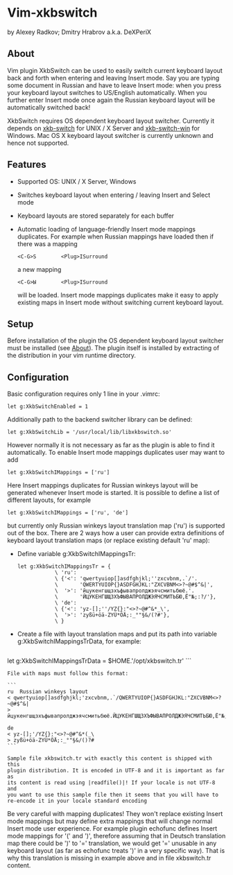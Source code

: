 Vim-xkbswitch
=============

by Alexey Radkov; Dmitry Hrabrov a.k.a. DeXPeriX

About
-----

Vim plugin XkbSwitch can be used to easily switch current keyboard layout back
and forth when entering and leaving Insert mode. Say you are typing some
document in Russian and have to leave Insert mode: when you press <Esc> your
keyboard layout switches to US/English automatically. When you further enter
Insert mode once again the Russian keyboard layout will be automatically
switched back!

XkbSwitch requires OS dependent keyboard layout switcher. Currently it depends
on [xkb-switch](http://github.com/ierton/xkb-switch) for UNIX / X Server and [xkb-switch-win](http://github.com/DeXP/xkb-switch-win) for Windows. Mac OS X
keyboard layout switcher is currently unknown and hence not supported.

Features
--------

  * Supported OS: UNIX / X Server, Windows
  * Switches keyboard layout when entering / leaving Insert and Select mode
  * Keyboard layouts are stored separately for each buffer
  * Automatic loading of language-friendly Insert mode mappings duplicates.
    For example when Russian mappings have loaded then if there was a mapping

    ```
    <C-G>S        <Plug>ISurround
    ```

    a new mapping

    ```
    <C-G>Ы        <Plug>ISurround
    ```

    will be loaded. Insert mode mappings duplicates make it easy to apply
    existing maps in Insert mode without switching current keyboard layout.

Setup
-----

Before installation of the plugin the OS dependent keyboard layout switcher
must be installed (see [About](About)). The plugin itself is installed by
extracting of the distribution in your vim runtime directory.

Configuration
-------------

Basic configuration requires only 1 line in your .vimrc:

```
let g:XkbSwitchEnabled = 1
```

Additionally path to the backend switcher library can be defined:

```
let g:XkbSwitchLib = '/usr/local/lib/libxkbswitch.so'
```

However normally it is not necessary as far as the plugin is able to find it
automatically. To enable Insert mode mappings duplicates user may want to add

```
let g:XkbSwitchIMappings = ['ru']
```

Here Insert mappings duplicates for Russian winkeys layout will be generated
whenever Insert mode is started. It is possible to define a list of different
layouts, for example

```
let g:XkbSwitchIMappings = ['ru', 'de']
```

but currently only Russian winkeys layout translation map ('ru') is supported
out of the box. There are 2 ways how a user can provide extra definitions of
keyboard layout translation maps (or replace existing default 'ru' map):

  * Define variable g:XkbSwitchIMappingsTr:

    ```
    let g:XkbSwitchIMappingsTr = {
                \ 'ru':
                \ {'<': 'qwertyuiop[]asdfghjkl;''zxcvbnm,.`/'.
                \       'QWERTYUIOP{}ASDFGHJKL:"ZXCVBNM<>?~@#$^&|',
                \  '>': 'йцукенгшщзхъфывапролджэячсмитьбюё.'.
                \       'ЙЦУКЕНГШЩЗХЪФЫВАПРОЛДЖЭЯЧСМИТЬБЮ,Ё"№;:?/'},
                \ 'de':
                \ {'<': 'yz-[];''/YZ{}:"<>?~@#^&*_\',
                \  '>': 'zyßü+öä-ZYÜ*ÖÄ;:_°"§&/(?#'},
                \ }
    ```

  * Create a file with layout translation maps and put its path into variable
    g:XkbSwitchIMappingsTrData, for example:

    ```
   let g:XkbSwitchIMappingsTrData = $HOME.'/opt/xkbswitch.tr'
    ```

    File with maps must follow this format:

    ```
    ru  Russian winkeys layout
    < qwertyuiop[]asdfghjkl;'zxcvbnm,.`/QWERTYUIOP{}ASDFGHJKL:"ZXCVBNM<>?~@#$^&|
    > йцукенгшщзхъфывапролджэячсмитьбюё.ЙЦУКЕНГШЩЗХЪФЫВАПРОЛДЖЭЯЧСМИТЬБЮ,Ё"№;:?/

    de
    < yz-[];'/YZ{}:"<>?~@#^&*(_\
    > zyßü+öä-ZYÜ*ÖÄ;:_°"§&/()?#
    ```

    Sample file xkbswitch.tr with exactly this content is shipped with this
    plugin distribution. It is encoded in UTF-8 and it is important as far as
    its content is read using |readfile()|! If your locale is not UTF-8 and
    you want to use this sample file then it seems that you will have to
    re-encode it in your locale standard encoding

Be very careful with mapping duplicates! They won't replace existing Insert
mode mappings but may define extra mappings that will change normal Insert
mode user experience. For example plugin echofunc defines Insert mode mappings
for '(' and ')', therefore assuming that in Deutsch translation map there
could be ')' to '=' translation, we would get '=' unusable in any keyboard
layout (as far as echofunc treats ')' in a very specific way). That is why
this translation is missing in example above and in file xkbswitch.tr content.

